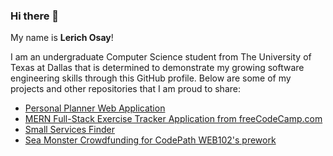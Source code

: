 ### Hi there 👋

My name is **Lerich Osay**! 

I am an undergraduate Computer Science student from The University of Texas at Dallas that is determined to demonstrate my growing software engineering skills through this GitHub profile. Below are some of my projects and other repositories that I am proud to share:

* [Personal Planner Web Application](https://github.com/LerichO/planner-full-stack-app)
* [MERN Full-Stack Exercise Tracker Application from freeCodeCamp.com](https://github.com/LerichO/mern-exercise-tracker)
* [Small Services Finder](https://github.com/LerichO/final-project)
* [Sea Monster Crowdfunding for CodePath WEB102's prework](https://github.com/LerichO/web102_prework)
<!--
**LerichO/LerichO** is a ✨ _special_ ✨ repository because its `README.md` (this file) appears on your GitHub profile.

Here are some ideas to get you started:

- 🔭 I’m currently working on ...
- 🌱 I’m currently learning ...
- 👯 I’m looking to collaborate on ...
- 🤔 I’m looking for help with ...
- 💬 Ask me about ...
- 📫 How to reach me: ...
- 😄 Pronouns: ...
- ⚡ Fun fact: ...
-->
